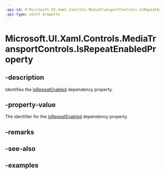 ```yaml
---
-api-id: P:Microsoft.UI.Xaml.Controls.MediaTransportControls.IsRepeatEnabledProperty
-api-type: winrt property
---
```


# Microsoft.UI.Xaml.Controls.MediaTransportControls.IsRepeatEnabledProperty

<!--
public static Microsoft.UI.Xaml.DependencyProperty IsRepeatEnabledProperty { get; }
-->


## -description

Identifies the [IsRepeatEnabled](mediatransportcontrols_isrepeatenabled.md) dependency property.

## -property-value

The identifier for the [IsRepeatEnabled](mediatransportcontrols_isrepeatenabled.md) dependency property.

## -remarks

## -see-also

## -examples


